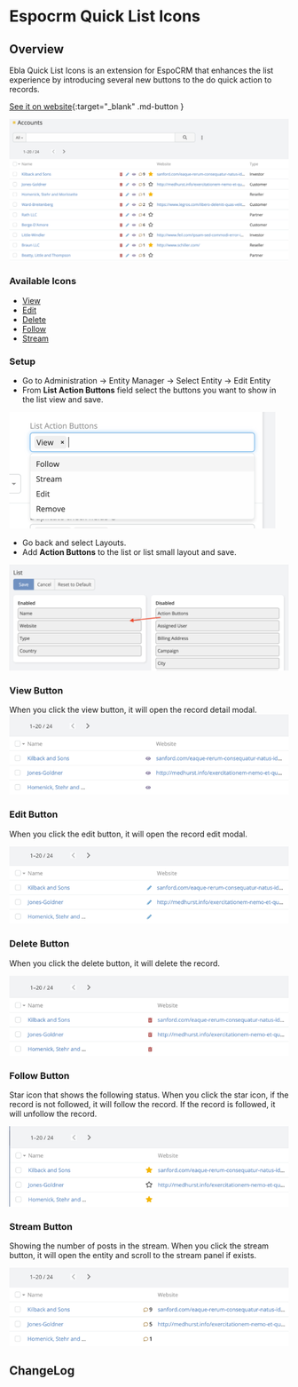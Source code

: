 # Espocrm Quick List Icons <a href="https://www.eblasoft.com.tr/espocrm-extension-page/espocrm-quick-list-icons" target="_blank" id="ext-version" data-id="63906034501216d10"></a>

## Overview

Ebla Quick List Icons is an extension for EspoCRM that enhances the list experience by introducing several new buttons
to the do quick action to records.

[See it on website](https://www.eblasoft.com.tr/espocrm-extension-page/espocrm-quick-list-icons){:target="_blank" .md-button }


![quick-list-icons.png](../../_static/images/espocrm-extensions/quick-list-icons/quick-list-icons.png)

### Available Icons

- [View](#view-button)
- [Edit](#edit-button)
- [Delete](#delete-button)
- [Follow](#follow-button)
- [Stream](#stream-button)

### Setup

- Go to Administration -> Entity Manager -> Select Entity -> Edit Entity
- From **List Action Buttons** field select the buttons you want to show in the list view and save.

![quick-list-icons-1.png](../../_static/images/espocrm-extensions/quick-list-icons/quick-list-icons-1.png)

- Go back and select Layouts.
- Add **Action Buttons** to the list or list small layout and save.

![quick-list-icons-2.png](../../_static/images/espocrm-extensions/quick-list-icons/quick-list-icons-2.png)

### View Button
When you click the view button, it will open the record detail modal.
![quick-list-icons-3.png](../../_static/images/espocrm-extensions/quick-list-icons/quick-list-icons-3.png)

### Edit Button
When you click the edit button, it will open the record edit modal.

![quick-list-icons-4.png](../../_static/images/espocrm-extensions/quick-list-icons/quick-list-icons-4.png)

### Delete Button
When you click the delete button, it will delete the record.

![quick-list-icons-5.png](../../_static/images/espocrm-extensions/quick-list-icons/quick-list-icons-5.png)

### Follow Button
Star icon that shows the following status.
When you click the star icon, if the record is not followed, it will follow the record.
If the record is followed, it will unfollow the record.

![quick-list-icons-6.png](../../_static/images/espocrm-extensions/quick-list-icons/quick-list-icons-6.png)

### Stream Button
Showing the number of posts in the stream.
When you click the stream button, it will open the entity and scroll to the stream panel if exists.

![quick-list-icons-7.png](../../_static/images/espocrm-extensions/quick-list-icons/quick-list-icons-7.png)

## ChangeLog

<div class="change-log-wrapper" data-id="63906034501216d10"></div>
